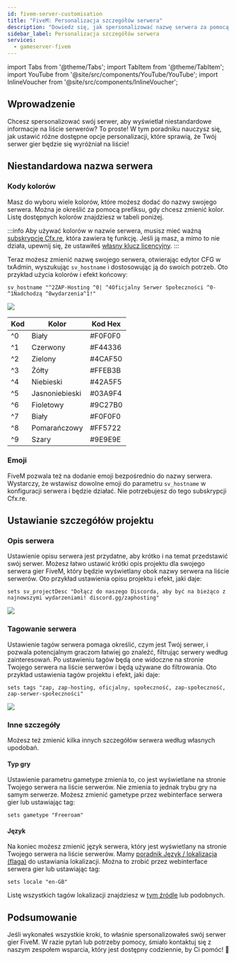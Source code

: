 ```yaml
---
id: fivem-server-customisation
title: "FiveM: Personalizacja szczegółów serwera"
description: "Dowiedz się, jak spersonalizować nazwę serwera za pomocą kolorów i emoji, aby wyróżnić się na liście serwerów → Sprawdź teraz"
sidebar_label: Personalizacja szczegółów serwera
services:
  - gameserver-fivem
---
```


import Tabs from '@theme/Tabs';
import TabItem from '@theme/TabItem';
import YouTube from '@site/src/components/YouTube/YouTube';
import InlineVoucher from '@site/src/components/InlineVoucher';

## Wprowadzenie
Chcesz spersonalizować swój serwer, aby wyświetlał niestandardowe informacje na liście serwerów? To proste! W tym poradniku nauczysz się, jak ustawić różne dostępne opcje personalizacji, które sprawią, że Twój serwer gier będzie się wyróżniał na liście!



<InlineVoucher />



## Niestandardowa nazwa serwera

### Kody kolorów

Masz do wyboru wiele kolorów, które możesz dodać do nazwy swojego serwera. Można je określić za pomocą prefiksu, gdy chcesz zmienić kolor. Listę dostępnych kolorów znajdziesz w tabeli poniżej.

:::info
Aby używać kolorów w nazwie serwera, musisz mieć ważną [subskrypcję Cfx.re](https://portal.cfx.re/subscriptions), która zawiera tę funkcję. Jeśli ją masz, a mimo to nie działa, upewnij się, że ustawiłeś [własny klucz licencyjny](fivem-licensekey.md).
:::

Teraz możesz zmienić nazwę swojego serwera, otwierając edytor CFG w txAdmin, wyszukując `sv_hostname` i dostosowując ją do swoich potrzeb. Oto przykład użycia kolorów i efekt końcowy:
```
sv_hostname "^2ZAP-Hosting ^0| ^4Oficjalny Serwer Społeczności ^0- ^1Nadchodzą ^8wydarzenia^1!"
```

![](https://github.com/zaphosting/docs/assets/42719082/32bbf492-9ee0-4c78-a391-9c44120369c2)



| Kod  | Kolor       | Kod Hex  |
| ---- | ----------- | -------- |
| ^0   | Biały       | #F0F0F0  |
| ^1   | Czerwony    | #F44336  |
| ^2   | Zielony     | #4CAF50  |
| ^3   | Żółty       | #FFEB3B  |
| ^4   | Niebieski   | #42A5F5  |
| ^5   | Jasnoniebieski | #03A9F4 |
| ^6   | Fioletowy   | #9C27B0  |
| ^7   | Biały       | #F0F0F0  |
| ^8   | Pomarańczowy| #FF5722  |
| ^9   | Szary       | #9E9E9E  |

### Emoji

FiveM pozwala też na dodanie emoji bezpośrednio do nazwy serwera. Wystarczy, że wstawisz dowolne emoji do parametru `sv_hostname` w konfiguracji serwera i będzie działać. Nie potrzebujesz do tego subskrypcji Cfx.re.



## Ustawianie szczegółów projektu

### Opis serwera

Ustawienie opisu serwera jest przydatne, aby krótko i na temat przedstawić swój serwer. Możesz łatwo ustawić krótki opis projektu dla swojego serwera gier FiveM, który będzie wyświetlany obok nazwy serwera na liście serwerów. Oto przykład ustawienia opisu projektu i efekt, jaki daje:

```
sets sv_projectDesc "Dołącz do naszego Discorda, aby być na bieżąco z najnowszymi wydarzeniami! discord.gg/zaphosting"
```

![](https://github.com/zaphosting/docs/assets/42719082/32bbf492-9ee0-4c78-a391-9c44120369c2)

### Tagowanie serwera

Ustawienie tagów serwera pomaga określić, czym jest Twój serwer, i pozwala potencjalnym graczom łatwiej go znaleźć, filtrując serwery według zainteresowań. Po ustawieniu tagów będą one widoczne na stronie Twojego serwera na liście serwerów i będą używane do filtrowania. Oto przykład ustawienia tagów projektu i efekt, jaki daje:

```
sets tags "zap, zap-hosting, oficjalny, społeczność, zap-społeczność, zap-serwer-społeczności"
```

![](https://github.com/zaphosting/docs/assets/42719082/33407e9f-9e28-4264-9b13-e946ed5b434a)

### Inne szczegóły

Możesz też zmienić kilka innych szczegółów serwera według własnych upodobań.

#### Typ gry

Ustawienie parametru gametype zmienia to, co jest wyświetlane na stronie Twojego serwera na liście serwerów. Nie zmienia to jednak trybu gry na samym serwerze. Możesz zmienić gametype przez webinterface serwera gier lub ustawiając tag:

```
sets gametype "Freeroam"
```

#### Język

Na koniec możesz zmienić język serwera, który jest wyświetlany na stronie Twojego serwera na liście serwerów. Mamy [poradnik Język / lokalizacja (flaga)](fivem-locale.md) do ustawiania lokalizacji. Można to zrobić przez webinterface serwera gier lub ustawiając tag:

```
sets locale "en-GB"
```

Listę wszystkich tagów lokalizacji znajdziesz w [tym źródle](https://github.com/TiagoDanin/Locale-Codes#locale-list) lub podobnych.



## Podsumowanie

Jeśli wykonałeś wszystkie kroki, to właśnie spersonalizowałeś swój serwer gier FiveM. W razie pytań lub potrzeby pomocy, śmiało kontaktuj się z naszym zespołem wsparcia, który jest dostępny codziennie, by Ci pomóc! 🙂

<InlineVoucher />